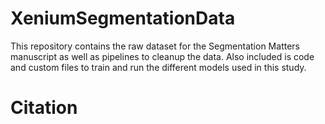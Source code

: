 # XeniumSegmentationData

This repository contains the raw dataset for the Segmentation Matters manuscript as well as pipelines to cleanup the data.
Also included is code and custom files to train and run the different models used in this study.

# Citation
